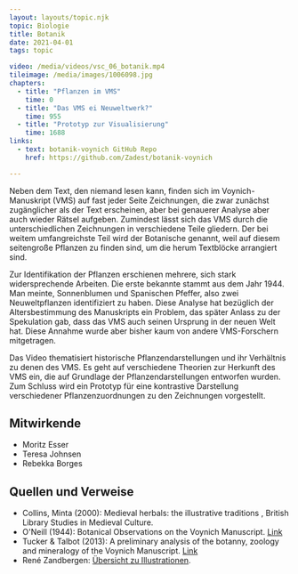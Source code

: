 ```yaml
---
layout: layouts/topic.njk
topic: Biologie
title: Botanik
date: 2021-04-01
tags: topic

video: /media/videos/vsc_06_botanik.mp4
tileimage: /media/images/1006098.jpg
chapters:
  - title: "Pflanzen im VMS"
    time: 0
  - title: "Das VMS ei Neuweltwerk?"
    time: 955
  - title: "Prototyp zur Visualisierung"
    time: 1688
links:
  - text: botanik-voynich GitHub Repo
    href: https://github.com/Zadest/botanik-voynich

---
```


Neben dem Text, den niemand lesen kann, finden sich im Voynich-Manuskript (VMS) auf fast jeder Seite Zeichnungen, die zwar zunächst zugänglicher als der Text erscheinen, aber bei genauerer Analyse aber auch wieder Rätsel aufgeben. Zumindest lässt sich das VMS durch die unterschiedlichen Zeichnungen in verschiedene Teile gliedern. Der bei weitem umfangreichste Teil wird der Botanische genannt, weil auf diesem seitengroße Pflanzen zu finden sind, um die herum Textblöcke arrangiert sind.

Zur Identifikation der Pflanzen erschienen mehrere, sich stark widersprechende Arbeiten. Die erste bekannte stammt aus dem Jahr 1944. Man meinte, Sonnenblumen und Spanischen Pfeffer, also zwei Neuweltpflanzen identifiziert zu haben. Diese Analyse hat bezüglich der Altersbestimmung des Manuskripts ein Problem, das später Anlass zu der Spekulation gab, dass das VMS auch seinen Ursprung in der neuen Welt hat. Diese Annahme wurde aber bisher kaum von andere VMS-Forschern mitgetragen.

Das Video thematisiert historische Pflanzendarstellungen und ihr Verhältnis zu denen des VMS. Es geht auf verschiedene Theorien zur Herkunft des VMS ein, die auf Grundlage der Pflanzendarstellungen entworfen wurden. Zum Schluss wird ein Prototyp für eine kontrastive Darstellung verschiedener Pflanzenzuordnungen zu den Zeichnungen vorgestellt. 

## Mitwirkende

* Moritz Esser
* Teresa Johnsen
* Rebekka Borges

## Quellen und Verweise

* Collins, Minta (2000): Medieval herbals: the illustrative traditions , British Library Studies in Medieval Culture. 
* O'Neill (1944): Botanical Observations on the Voynich Manuscript. [Link](https://www.jstor.org/stable/pdf/2856859.pdf)
* Tucker & Talbot (2013): A preliminary analysis of the botanny, zoology and mineralogy of the Voynich Manuscript. [Link](http://cms.herbalgram.org/herbalgram/issue100/HG100-voynich-online.pdf)
* René Zandbergen: [Übersicht zu Illustrationen](http://voynich.nu/illustr.html).
